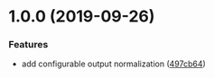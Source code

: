# 1.0.0 (2019-09-26)


### Features

* add configurable output normalization ([497cb64](https://github.com/qiwi/stdstream-snapshot/commit/497cb64))
